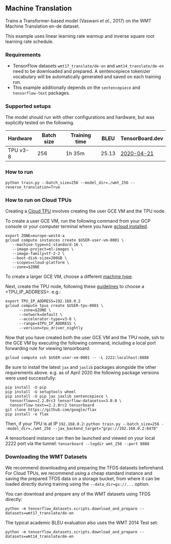## Machine Translation
Trains a Transformer-based model (Vaswani *et al.*, 2017) on the WMT Machine
Translation en-de dataset.

This example uses linear learning rate warmup and inverse square root learning
rate schedule.

### Requirements
* TensorFlow datasets `wmt17_translate/de-en` and `wmt14_translate/de-en` need to be
 downloaded and prepared. A sentencepiece tokenizer vocabulary will be automatically
 generated and saved on each training run. 
* This example additionally depends on the `sentencepiece` and `tensorflow-text` packages.

### Supported setups
The model should run with other configurations and hardware, but was explicitly tested on the following.

| Hardware | Batch size | Training time | BLEU | TensorBoard.dev |
| --- | --- | --- | --- | --- |
| TPU v3-8  | 256  |  1h 35m  | 25.13 | [2020-04-21](https://tensorboard.dev/experiment/9lsbEw7DQzKdv881v4nIQA/) |

### How to run
  `python train.py --batch_size=256 --model_dir=./wmt_256 --reverse_translation=True`

### How to run on Cloud TPUs

Creating a [Cloud TPU](https://cloud.google.com/tpu/docs/quickstart) involves creating the user GCE VM and the TPU node.

To create a user GCE VM, run the following command from your GCP console or your computer terminal where you have [gcloud installed](https://cloud.google.com/sdk/install).

```
export ZONE=europe-west4-a
gcloud compute instances create $USER-user-vm-0001 \
   --machine-type=n1-standard-16 \
   --image-project=ml-images \
   --image-family=tf-2-2 \
   --boot-disk-size=200GB \
   --scopes=cloud-platform \
   --zone=$ZONE
```

To create a larger GCE VM, choose a different [machine type](https://cloud.google.com/compute/docs/machine-types).

Next, create the TPU node, following these [guidelines](https://cloud.google.com/tpu/docs/internal-ip-blocks) to choose a <TPU_IP_ADDRESS>. e.g.:

```
export TPU_IP_ADDRESS=192.168.0.2
gcloud compute tpus create $USER-tpu-0001 \
      --zone=$ZONE \
      --network=default \
      --accelerator-type=v3-8 \
      --range=$TPU_IP_ADDRESS \
      --version=tpu_driver_nightly
```

Now that you have created both the user GCE VM and the TPU node, ssh to the GCE VM by executing the following command,
including a local port forwarding rule for viewing tensorboard:

```
gcloud compute ssh $USER-user-vm-0001 -- -L 2222:localhost:8888
```

Be sure to install the latest `jax` and `jaxlib` packages alongside the other requirements above.
e.g. as of April 2020 the following package versions were used successfully:
```
pip install -U pip
pip install -U setuptools wheel
pip install -U pip jax jaxlib sentencepiece \
  tensorflow==2.2.0rc3 tensorflow-datasets==3.0.0 \
  tensorflow-text==2.2.0rc2 tensorboard
git clone https://github.com/google/flax
pip install -e flax
```

Then, if your TPU is at IP `192.168.0.2`:
  `python train.py --batch_size=256 --model_dir=./wmt_256 --jax_backend_target="grpc://192.168.0.2:8470"`

A tensorboard instance can then be launched and viewed on your local 2222 port via the tunnel:
  `tensorboard --logdir wmt_256 --port 8888`

### Downloading the WMT Datasets

We recommend downloading and preparing the TFDS datasets beforehand.  For Cloud TPUs, we
recommend using a cheap standard instance and saving the prepared TFDS data on a storage bucket,
from where it can be loaded directly during training using the `--data_dir=gs://...` option.

You can download and prepare any of the WMT datasets using TFDS directly:
```
python -m tensorflow_datasets.scripts.download_and_prepare --datasets=wmt17_translate/de-en
```

The typical academic BLEU evaluation also uses the WMT 2014 Test set:
```
python -m tensorflow_datasets.scripts.download_and_prepare --datasets=wmt14_translate/de-en
```

